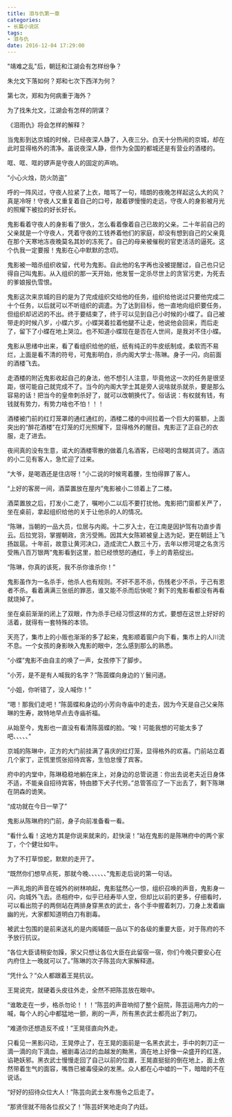 ```yaml
---
title: 泪与仇第一章
categories:
- 长篇小说区
tags:
- 泪与仇
date: 2016-12-04 17:29:00
---
```


"靖难之乱"后，朝廷和江湖会有怎样纷争？

朱允文下落如何？郑和七次下西洋为何？

第七次，郑和为何病重于海外？

为了找朱允文，江湖会有怎样的阴谋？

《泪雨仇》将会怎样的解释？

当鬼影到达京城的时候，已经夜深人静了，入夜三分。白天十分热闹的京城，却在此时显得格外的清净。虽说夜深人静，但作为全国的都城还是有营业的酒楼的。

哐、哐、哐的锣声是守夜人的固定的声响。

“小心火烛，防火防盗”

呼的一阵风过，守夜人拉紧了上衣，暗骂了一句，晴朗的夜晚怎样起这么大的风？真是冷呀！守夜人又重复着自己的口号，敲着锣慢慢的走远，守夜人的身影被月光的照耀下被拉的好长好长。

鬼影看着守夜人的身影看了很久，怎么看着像着自己已故的父亲。二十年前自己的父亲就是一个守夜人，凭着守夜的工钱养着他们的家庭，却没有想到自己的父亲竟在那个天寒地冻夜晚莫名其妙的冻死了。自己的母亲被催税的官吏活活的逼死。这个仇我一定要报！鬼影在心中默默的念叨。

鬼影被一暗杀组织收留，代号为鬼影。自此他的名字再也没被提醒过，自己也只记得自己叫鬼影。从入组织的那一天开始，他发誓一定杀尽世上的贪官污吏，为死去的爹娘报仇雪恨。

鬼影这次来京城的目的是为了完成组织交给他的任务，组织给他说过只要他完成二十个任务，以后就可以不听组织的调遣。为了达到目标，他一直地向组织要任务，但组织却迟迟的不出。终于要结束了，终于可以见到自己小时候的小蝶了。自己被带走的时候八岁，小蝶六岁。小蝶哭着拉着他腿不让走，他说他会回来，而后走了，留下了小蝶在地上哭泣。也不知道小蝶现在是否在人世间，是我对不住小蝶。

鬼影从思绪中出来，看了看组织给他的纸，纸有纯正的牛皮纸制成，柔软而不易烂，上面是看不清的符号，可鬼影明白，杀内阁大学士-陈琳。身子一闪，向前面的酒楼飞去。

走酒楼的附近鬼影收起自己的身法，他不想引人注意，毕竟他这一次的任务是很坚距，很可能自己就完成不了。当今的内阁大学士其是旁人说啥就杀就杀，要是那么容易的话！把当今的皇帝刺杀好了，就可以改朝换代了。俗话说：有权就有钱，有钱就有势力，有势力啥也不怕！！！

酒楼被门前的红灯笼罩的通红通红的，酒楼二楼的中间拉着一个巨大的匾额，上面突出的“醉花酒楼"在灯笼的灯光照耀下，显得格外的醒目。鬼影正了正自己的衣服，走了进去。

夜间真的没有生意，诺大的酒楼零散的做着几名酒客，已经喝的含糊其词了。酒店的小二见有客人，急忙迎了过来。

“大爷，是喝酒还是住店呀！”小二说的时候弯着腰，生怕得罪了客人。

“上好的客房一间，酒菜置放在屋内”鬼影被小二领着上了二楼。

酒菜置放之后，打发小二走了，嘱咐小二以后不要打扰他。鬼影把门窗都关严了，坐在桌前，拿起组织给他的关于让他杀的人的情况。

“陈琳，当朝的一品大员，位居与内阁。十二岁入士，在江南是因护驾有功直步青云。后拉党羽，掌握朝政，贪污受贿。因其大女陈颖被皇上选为妃，更在朝廷上飞扬跋扈。十年前，故意让黄河决口，造成流亡人数三十万，去年以修河堤之名贪污受贿八百万银两”鬼影看到这里，脸已经愤怒的通红，手上的青筋绽出。

“陈琳，你真的该死，我不杀你谁杀你！”

鬼影虽作为一名杀手，他杀人也有规则。不奸不恶不杀，伤残老少不杀，于己有恩者不杀。看着满满三张纸的罪恶，谁又能不杀而后快呢？剩下的鬼影看都没有再看就烧掉了。

坐在桌前渐渐的闭上了双眼，作为杀手已经习惯这样的方式，要想在这世上好好的活着，就得有一套特殊的本领。

天亮了，集市上的小贩也渐渐的多了起来，鬼影顺着窗户向下看，集市上的人川流不息。一个女孩的身影映入鬼影的眼中，怎么感到那么的熟悉。

“小蝶”鬼影不由自主的唤了一声，女孩停下了脚步。

“小芳，是不是有人喊我的名字？”陈茵蝶向身边的丫鬟问道。

“小姐，你听错了，没人喊你！”

“嗯！那我们走吧！”陈茵蝶和身边的小芳向寺庙中的走去，因为今天是自己父亲陈琳的生寿，故特地早点去寺庙祈福。

从始至今，鬼影也一直没有看清陈茵蝶的脸。“唉！可能我想的可能太多了吧、、、、、”

京城的陈琳中，正方的大门前挂满了喜庆的红灯笼，显得格外的欢喜。门前站立着几个家丁，正慌里慌张招待宾客，生怕怠慢了宾客。

府中的内堂中，陈琳稳稳地躺在床上，对身边的总管说道：你出去说老夫近日身体不适，不能亲自招待宾客，特由膝下犬子代劳。”总管答应了一下出去了，剩下陈琳在阴森的诡笑。

“成功就在今日一举了”

鬼影从陈琳府的门前，身子向前准备看一看。

“看什么看！这地方其是你说来就来的，赶快滚！”站在鬼影的是陈琳府中的两个家丁，个个健壮如牛。

为了不打草惊蛇，默默的走开了。

“既然你们想早点死，那就今晚、、、、、、”鬼影走后说的第一句话。

一声礼炮的声音在城外的树林响起，鬼影猛然心一惊，组织召唤的声音，鬼影身一闪，向城外飞去。丞相府中，似乎已经寿毕人空，但却比以前的更多，仔细看时，可以看出院子的两侧站在两排身穿黑衣的武士，各个手中握着刺刀，刀身上发着幽幽的光，大家都知道明白刀有剧毒。

被武士包围的是前来送礼的是内阁辅臣一品以下的各级的重要大臣，对于陈府的不予放行抗议。

“各位大臣请稍安勿躁，家父只想让各位大臣在此留宿一宿，你们今晚只要安心在内府住上一晚就可以了。”陈琳的次子陈芸向大家解释道。

“凭什么？”众人都跟着王晃抗议。

王晃说完，就硬着头皮往外走，全然不把陈芸放在眼中。

“谁敢走在一步，格杀勿论！！！”陈芸的声音响彻了整个庭院，陈芸运用内力的一喊，每个人的心中都猛地一颤，刷的一声，所有黑衣武士都亮出了刺刀。

“难道你还想造反不成！”王晃径直向外走。

只看见一黑影闪动，王晃停止了，在王晃的面前是一名黑衣武士，手中的刺刀正一滴一滴的向下滴血，被剧毒沾过的血越发的黝黑，滴在地上好像一朵盛开的红莲，谄艳妖邪。黑衣武士慢慢走回了自己以前的位置，王晃直挺挺的倒在地上，面上依然带着生气的面容，嘴唇已被毒侵染的发黑。众人都在心中嘘的一下，暗暗的不在说话。

“好好的招待众位大人！”陈芸向武士发布施令之后走了。

“那贤侄就不陪各位叔父了！”陈芸奸笑地走向了内廷。

